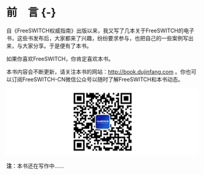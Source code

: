 # 前　言 {-}

自《FreeSWITCH权威指南》出版以来，我又写了几本关于FreeSWITCH的电子书，这些书发布后，大家都来了兴趣，纷纷要求参与，也把自己的一些案例写出来，与大家分享。于是便有了本书。


如果你喜欢FreeSWITCH，你肯定喜欢本书。

本书内容会不断更新，请关注本书的网站：<http://book.dujinfang.com> 。你也可以订阅FreeSWITCH-CN微信公众号以随时了解FreeSWITCH和本书动态。

![FreeSWITCH-CN 微信公众号](images/qr-wechat.png)


**注**：本书还在写作中......

